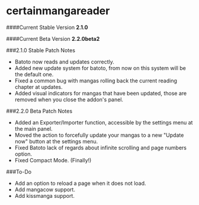 # certainmangareader

####Current Stable Version
**2.1.0**

####Current Beta Version
**2.2.0beta2**

###2.1.0 Stable Patch Notes
- Batoto now reads and updates correctly.
- Added new update system for batoto, from now on this system will be the default one.
- Fixed a common bug with mangas rolling back the current reading chapter at updates.
- Added visual indicators for mangas that have been updated, those are removed when you close the addon's panel.

###2.2.0 Beta Patch Notes
- Added an Exporter/Importer function, accessible by the settings menu at the main panel.
- Moved the action to forcefully update your mangas to a new "Update now" button at the settings menu.
- Fixed Batoto lack of regards about infinite scrolling and page numbers option.
- Fixed Compact Mode. (Finally!)

###To-Do
- Add an option to reload a page when it does not load.
- Add mangacow support.
- Add kissmanga support.
